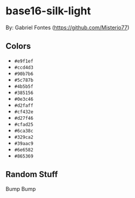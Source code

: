 # base16-silk-light

By: Gabriel Fontes (https://github.com/Misterio77)

## Colors

* `#e9f1ef`
* `#ccd4d3`
* `#90b7b6`
* `#5c787b`
* `#4b5b5f`
* `#385156`
* `#0e3c46`
* `#d2faff`
* `#cf432e`
* `#d27f46`
* `#cfad25`
* `#6ca38c`
* `#329ca2`
* `#39aac9`
* `#6e6582`
* `#865369`

## Random Stuff

Bump
Bump
